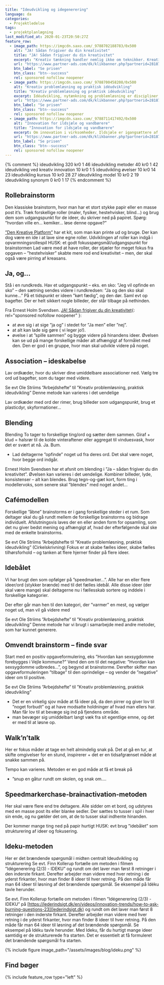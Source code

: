 ```yaml
---
title: "Ideudvikling og idegenerering"
language: da
categories:
  - Projektledelse
tags:
  - projektplanlægning
last_modified_at: 2020-01-23T20:50:27Z
feature_row:
  - image_path: https://imgcdn.saxo.com/_9788702188783/0x500
    alt: "JA! Sådan frigiver du din kreativitet"
    title: "JA! Sådan frigiver du din kreativitet"
    excerpt: "Kreativ tænkning handler nemlig ikke om teknikker. Kreativ tænkning handler om en særlig indstilling. En indstilling til en selv, til de andre og til det materiale, man arbejder med. En indstilling som er åben, fleksibel, spontan og legende. Uden den er der slet ingen kreativitet, for uden den får man ikke aktiveret de dele af hjernen, hvor de kreative processer finder sted."
    url: "https://www.partner-ads.com/dk/klikbanner.php?partnerid=28187&bannerid=43264&htmlurl=https://www.saxo.com/dk/ja-saadan-frigiver-du-din-kreativitet_ernest-holm-svendsen_epub_9788702188783"
    btn_label: "Se prisen"
    btn_class: "btn--success"
    rel: sponsored nofollow noopener
  - image_path: https://imgcdn.saxo.com/_9788700458208/0x500
    alt: "Kreativ problemløsning og praktisk idéudvikling"
    title: "Kreativ problemløsning og praktisk idéudvikling"
    excerpt: Idéudvikling, nytænkning og problemløsning er discipliner, der i dag spiller afgørende roller i erhvervslivet. Når markedsforhold, forbrugsvaner og teknologi ændrer sig så hurtigt som de gør, må virksomheder konstant tilpasse sig de foranderlige forhold og betingelser. Det er her idéudvikling og problemløsning bliver uvurderlige kvaliteter.
    url: "https://www.partner-ads.com/dk/klikbanner.php?partnerid=28187&bannerid=43264&htmlurl=https://www.saxo.com/dk/kreativ-problemloesning-og-praktisk-ideudvikling_ole-striim_haeftet_9788700458208"
    btn_label: "Se prisen"
    btn_class: "btn--success"
    rel: sponsored nofollow noopener
  - image_path: https://imgcdn.saxo.com/_9788711417492/0x500
    alt: "Innovation for ildsjæle og vandbærere"
    title: "Innovation for ildsjæle og vandbærere"
    excerpt: Om innovation i virksomheder. Ildsjæle er igangsættere af ting, mens vandbærere skaber rammerne for, at de bliver en succes. Der diskuteres om hvordan man identificerer og leder disse medarbejdere og dermed øger innovationen og kreativiteten.
    url: "https://www.partner-ads.com/dk/klikbanner.php?partnerid=28187&bannerid=43264&htmlurl=https://www.saxo.com/dk/innovation-for-ildsjaele-og-vandbaerere_finn-kollerup-joergen-thorball_epub_9788711417492"
    btn_label: "Se prisen"
    btn_class: "btn--success"
    rel: sponsored nofollow noopener    
---
```


{% comment %}
ideudvikling
320
kr0
1
46
ideudvikling metoder
40
kr0
1
42
ideudvikling ved kreativ innovation
10
kr0
1
5
ideudvikling øvelser
10
kr0
14
23
ideudvikling kursus
10
kr0
28
27
ideudvikling model
10
kr0
2
19
ideudvikling synonym
0
kr0
1
17
{% endcomment %}

## Rollebrainstorm

Den klassiske brainstorm,
hvor man har et stort stykke
papir eller en masse post it’s.
Træk forskellige roller (maler,
fysiker, hestehvisker, blind…)
og brug dem som
udgangspunkt for de ideer, du
skriver ned på papiret.
Spørg: ”hvordan ville en…
kemiker... løse denne
opgave?” 

[”Den Kreative Platform”](https://www.uva.aau.dk/den-kreative-platform/kreativitetskort/) har et kit, som
man kan printe ud og bruge.
Der kan dog være en ide i at
lave sine egne roller.
Udviklingen af roller kan
indgå i opvarmningsrollespil
HUSK: et godt
fokusspørgsmål/udgangspunkt for brainstormen
Lad være med at have roller,
der stjæler for meget fokus
fra opgaven – ”hestehvisker”
skabte mere rod end
kreativitet – men, der skal
også være pirring af kreasans.

## Ja, og...

Stå i en rundkreds. Hav et
udgangspunkt – eks. en sko:
”Jeg vil opfinde en sko” – den
sætning sendes videre i
rundkredsen: ”Ja og den sko
skal kunne…”
På et tidspunkt er ideen ”kørt
fædig”, og den dør.
Saml evt op bagefter. Der er
helt sikkert nogle billeder, der
står tilbage på nethinden.

Fra Ernest Holm Svendsen.
[JA! Sådan frigiver du din kreativitet](https://www.partner-ads.com/dk/klikbanner.php?partnerid=28187&bannerid=43264&htmlurl=https://www.saxo.com/dk/ja-saadan-frigiver-du-din-kreativitet_ernest-holm-svendsen_epub_9788702188783){: rel="sponsored nofollow noopener" }:
- at øve sig i at sige ”ja og” i
stedet for ”Ja men” eller ”nej”.
- at alt kan lade sig gøre ( vi
leger jo!).
- øvelse i at ”spille sammen”
og bygge videre på hinandens
ideer.
Øvelsen kan se ud på mange
forskellige måder alt
afhængigt af formålet med
den. Den er god i en gruppe,
hvor man skal udvikle videre
på noget. 

## Association – ideskabelse

Lav ordkæder, hvor du
skriver dine umiddelbare
associationer ned. Vælg tre
ord ud bagefter, som du tager
med videre. 

Se evt Ole Striims
”Arbejdshefte” til ”Kreativ
problemløsning, praktisk
ideudvikling”
Denne metode kan varieres i
det uendelige

Lav ordkæder med ord der
rimer, brug billeder som
udgangspunkt, brug et
plasticdyr, skyformationer…

## Blending

Blending
To tager to forskellige
ting/ord og sætter dem
sammen.
Giraf + klud = halsrør til de
kolde vinteraftener eller aggregat til vinduesvask, hvor
det er svært at nå. Ja. Bum.
- Lad deltagerne ”opfinde”
noget ud fra deres ord. Det
skal være noget, hvor begge
ord indgår.

Ernest Holm Svendsen har et
afsnit om blending i ”Ja –
sådan frigiver du din kreativitet”.
Øvelsen kan varieres i det
uendelige. Kombiner billeder,
lyde, konsistenser – alt kan
blendes.
Brug tegn-og-gæt kort, form
ting i modellervoks, som
senere skal ”blendes” med
noget andet…

## Cafémodellen

Forskellige ”åbne”
brainstorms er i gang
forskellige steder i et rum.
Som deltager skal du gå rundt
mellem de forskellige
brainstorms og bidrage
individuelt.
Afslutningsvis laves der en
eller anden form for opsamling, som det nu giver bedst
mening og afhængigt af, hvad
der efterfølgende skal ske
med de enkelte brainstorms.

Se evt Ole Striims
”Arbejdshefte til ”Kreativ
problemløsning, praktisk
ideudvikling”
(Cirkelskrivning)
Fokus er at skabe fælles ideer,
skabe fælles tilhørsforhold –
og tanken at flere hjerner
finder på flere ideer.

## Idebålet

Vi har brugt den som opfølger
på ”speedmarker…”.
Alle har en eller flere
ideer/ord (stykker brænde)
med til det fælles idebål. Alle
disse ideer (der skal være
mange) skal deltagerne nu i
fællesskab sortere og inddele
i forskellige kategorier.

Der efter går man hen til den
kategori, der ”varmer” en
mest, og vælger noget ud,
man vil gå videre med

Se evt Ole Striims
”Arbejdshefte” til ”Kreativ
problemløsning, praktisk
ideudvikling”
Denne metode har vi brugt i
samarbejde med andre
metoder, som har kunnet
generere. 

## Omvendt brainstorm – finde svar

Start med en positiv
opgaveformulering, eks
”Hvordan kan sexsygdomme
forebygges i Vejle kommune?”
Vend den om til det negative:
”Hvordan kan sexsygdomme
udbredes…”, og begynd at
brainstorme.
Derefter skifter man
opgaveformuleringen
”tilbage” til den oprindelige –
og vender de ”negative” ideer
om til positive.

Se evt Ole Striims
”Arbejdshefte” til ”Kreativ
problemløsning, praktisk
ideudvikling”
- Det er en virkelig sjov måde
at få ideer på, da den pirrer og
giver lov til ”noget forbudt” og
at have modsatte holdninger
af hvad man ellers har. Man
får lov til at bevæge sig ind på
fjendens område.
- man bevæger sig
umiddelbart langt væk fra sit
egentlige emne, og det er med
til at løsne op.

## Walk’n’talk

Her er fokus måder at tage en
helt almindelig snak på. Det at
gå en tur, at skifte omgivelser
for en stund, inspirerer + det
er en tidsafgrænset måde at
snakke sammen på.

Tempo kan varieres. Metoden
er en god måde at få et break
på
- ”snup en gåtur rundt om
skolen, og snak om….

## Speedmarkerchase-brainactivation-metoden

Her skal være flere end tre
deltagere. Alle sidder om et
bord, og udstyres med en
masse post its eller blanke
sedler. Der sættes to tusser i
spil i hver sin ende, og nu
gælder det om, at de to tusser
skal indhente hinanden.

Der kommer mange ting ned
på papir hurtigt
HUSK: evt brug ”idebålet” som
strukturering af ideer og
fokusering.

## Ideku-metoden

Her er det brændende
spørgsmål i midten centralt
Ideudvikling og strukturering Se evt. Finn Kollerup fortælle
om metoden i filmen
”Idégenerering (2/3) - IDEKU” 
og rundt om det laver man
først 8 retninger i den
inderste firkant. Derefter
arbejder man videre med
hver retning i de yderst
firkanter, hvor man finder 8
ideer til hver retning. På den
måde får man 64 ideer til
løsning af det brændende
spørgsmål.
Se eksempel på Idéku tavle
herunder. 

Se evt. Finn Kollerup fortælle
om metoden i filmen
”Idégenerering (2/3) - IDEKU” på [https://lederindsigt.dk/en/videos/innovation-trends/how-to-ask-burning-questions-23](lederindsigt.dk) 
og rundt om det laver man
først 8 retninger i den
inderste firkant. Derefter
arbejder man videre med
hver retning i de yderst
firkanter, hvor man finder 8
ideer til hver retning. På den
måde får man 64 ideer til
løsning af det brændende
spørgsmål.
Se eksempel på Idéku tavle
herunder.
Med Ideku, får du hurtigt
mange ideer samtidig er de
strukturerede fra starten.
Det er essentielt at få
formuleret det brændende
spørgsmål fra starten. 

{% include figure image_path="/assets/images/blog/ideku.png" %}


## Find bøger

{% include feature_row type="left" %}
